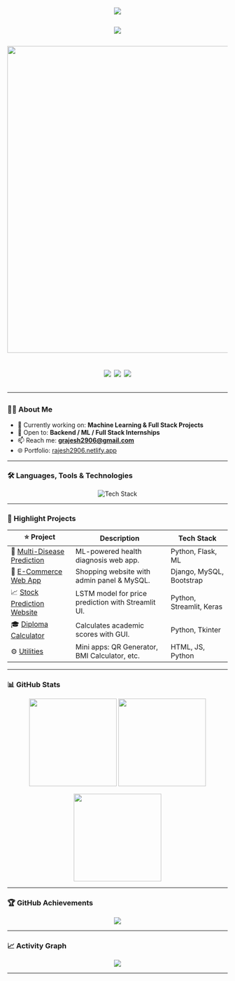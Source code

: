 <h1 align="center">

<p align="center">
  <img src="https://capsule-render.vercel.app/api?type=waving&color=0:1E90FF,100:00CED1&height=120&section=header&text=Rajesh+Gangadharam&fontSize=40&fontColor=ffffff" />
</p>

<p align="center">
  <img src="https://readme-typing-svg.herokuapp.com?font=Fira+Code&size=26&pause=1000&center=true&vCenter=true&multiline=true&width=850&height=100&lines=Full+Stack+Developer;ML+Engineer+in+Progress;Passionate+Problem+Solver+%F0%9F%94%A5;Code.+Learn.+Build." />
</p>

<p align="center">
  <a href="https://skyline.github.com/RAJESH2961/2024">
    <img src="https://github.com/RAJESH2961/RAJESH2961/blob/main/assets/skyline.gif" width="700" />
  </a>
</p>

<p align="center">
  <img src="https://komarev.com/ghpvc/?username=RAJESH2961&label=Profile%20Views&color=1E90FF&style=flat-square" />
  <img src="https://img.shields.io/github/followers/RAJESH2961?label=Followers&style=social" />
  <a href="https://rajesh2906.netlify.app/">
    <img src="https://img.shields.io/badge/Portfolio-rajesh2906.netlify.app-00CED1?style=flat-square&logo=netlify&logoColor=white" />
  </a>
</p>

---

### 👨‍💻 About Me

- 🔭 Currently working on: **Machine Learning & Full Stack Projects**
- 💼 Open to: **Backend / ML / Full Stack Internships**
- 📫 Reach me: **grajesh2906@gmail.com**
- 🌐 Portfolio: [rajesh2906.netlify.app](https://rajesh2906.netlify.app/)

---

### 🛠️ Languages, Tools & Technologies

<p align="center">
  <img src="https://skillicons.dev/icons?i=python,django,flask,fastapi,js,react,tailwind,html,css,bootstrap,java,sqlite,mysql,postgres,aws,vercel,postman,figma,git,github,vscode" alt="Tech Stack" />
</p>

---

### 🚀 Highlight Projects

| ⭐ Project | Description | Tech Stack |
|--------|-------------|------------|
| 🧠 [Multi-Disease Prediction](https://github.com/RAJESH2961/Multi-Disease-Prediction) | ML-powered health diagnosis web app. | Python, Flask, ML |
| 🛒 [E-Commerce Web App](https://github.com/RAJESH2961/E-commerce) | Shopping website with admin panel & MySQL. | Django, MySQL, Bootstrap |
| 📈 [Stock Prediction Website](https://github.com/RAJESH2961/stock-prediction-portal) | LSTM model for price prediction with Streamlit UI. | Python, Streamlit, Keras |
| 🎓 [Diploma Calculator](https://github.com/RAJESH2961/Diploma_Percentage_calculator) | Calculates academic scores with GUI. | Python, Tkinter |
| ⚙️ [Utilities](https://github.com/RAJESH2961?tab=repositories) | Mini apps: QR Generator, BMI Calculator, etc. | HTML, JS, Python |

---

### 📊 GitHub Stats

<p align="center">
  <img src="https://github-readme-stats.vercel.app/api?username=RAJESH2961&show_icons=true&theme=tokyonight&rank_icon=github" height="200"/>
  <img src="https://github-readme-streak-stats.herokuapp.com/?user=RAJESH2961&theme=tokyonight" height="200"/>
</p>

<p align="center">
  <img src="https://github-readme-stats.vercel.app/api/top-langs/?username=RAJESH2961&layout=compact&theme=tokyonight" height="200"/>
</p>

---

### 🏆 GitHub Achievements

<p align="center">
  <img src="https://github-profile-trophy.vercel.app/?username=RAJESH2961&theme=gruvbox&column=7" />
</p>

---

### 📈 Activity Graph

<p align="center">
  <img src="https://github-readme-activity-graph.vercel.app/graph?username=RAJESH2961&theme=react-dark" />
</p>

---


